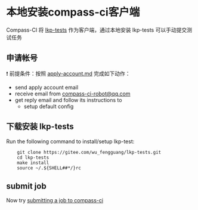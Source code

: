 # 本地安装compass-ci客户端

Compass-CI 将 [lkp-tests](https://gitee.com/wu_fengguang/lkp-tests) 作为客户端，通过本地安装 lkp-tests 可以手动提交测试任务

## 申请帐号

:exclamation: 前提条件：按照 [apply-account.md](https://gitee.com/wu_fengguang/compass-ci/blob/master/doc/account/apply-account.md) 完成如下动作：
- send apply account email
- receive email from compass-ci-robot@qq.com
- get reply email and follow its instructions to
  - setup default config

## 下载安装 lkp-tests

Run the following command to install/setup lkp-test:

```SHELL
    git clone https://gitee.com/wu_fengguang/lkp-tests.git
    cd lkp-tests
    make install
    source ~/.${SHELL##*/}rc
```

## submit job

Now try [submitting a job to compass-ci](https://gitee.com/wu_fengguang/compass-ci/blob/master/doc/job/sumit/submit-job.zh.md)
